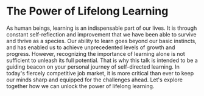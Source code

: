 # The Power of Lifelong Learning

As human beings, learning is an indispensable part of our lives. It is through constant self-reflection and improvement that we have been able to survive and thrive as a species. Our ability to learn goes beyond our basic instincts, and has enabled us to achieve unprecedented levels of growth and progress. However, recognizing the importance of learning alone is not sufficient to unleash its full potential. That is why this talk is intended to be a guiding beacon on your personal journey of self-directed learning. In today's fiercely competitive job market, it is more critical than ever to keep our minds sharp and equipped for the challenges ahead. Let's explore together how we can unlock the power of lifelong learning.